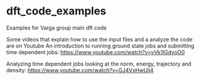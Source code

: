 # dft_code_examples
Examples for Varga group main dft code

Some videos that explain how to use the input files and a analyze the code are on Youtube
An introduction to running ground state jobs and submitting time dependent jobs:
https://www.youtube.com/watch?v=vVk1IGdyoO0

Analyzing time dependent jobs looking at the norm, energy, trajectory and density:
https://www.youtube.com/watch?v=GJ4VxHwUjl4

